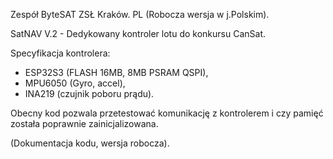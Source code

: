 Zespół ByteSAT ZSŁ Kraków.
PL (Robocza wersja w j.Polskim).

SatNAV V.2 - Dedykowany kontroler lotu do konkursu CanSat.

Specyfikacja kontrolera:
- ESP32S3 (FLASH 16MB, 8MB PSRAM QSPI),
- MPU6050 (Gyro, accel),
- INA219 (czujnik poboru prądu).

Obecny kod pozwala przetestować komunikację z kontrolerem i czy pamięć została poprawnie zainicjalizowana.

(Dokumentacja kodu, wersja robocza).
